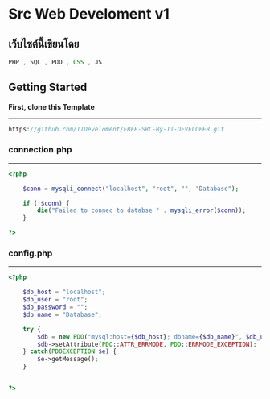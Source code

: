 # Src Web Develoment v1

## เว็บไซต์นี้เขียนโดย
```js
PHP , SQL , PDO , CSS , JS
```

## Getting Started
**First, clone this Template**
<hr>

```php
https://github.com/TIDeveloment/FREE-SRC-By-TI-DEVELOPER.git
```

### connection.php
<hr>

```php
<?php 

    $conn = mysqli_connect("localhost", "root", "", "Database");

    if (!$conn) {
        die("Failed to connec to databse " . mysqli_error($conn));
    }

?>
```

### config.php
<hr>

```php
<?php 

    $db_host = "localhost";
    $db_user = "root";
    $db_password = "";
    $db_name = "Database";

    try {
        $db = new PDO("mysql:host={$db_host}; dbname={$db_name}", $db_user, $db_password);
        $db->setAttribute(PDO::ATTR_ERRMODE, PDO::ERRMODE_EXCEPTION);
    } catch(PDOEXCEPTION $e) {
        $e->getMessage();
    }


?>
```
